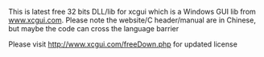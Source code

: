 This is latest free 32 bits DLL/lib for xcgui which is a Windows GUI lib from www.xcgui.com. Please note the website/C header/manual are in Chinese, but maybe the code can cross the language barrier

Please visit http://www.xcgui.com/freeDown.php for updated license
